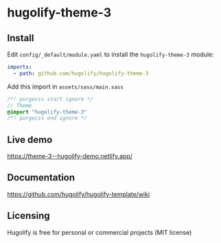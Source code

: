 # hugolify-theme-3

## Install
Edit `config/_default/module.yaml` to install the `hugolify-theme-3` module:
```yml
imports:
  - path: github.com/hugolify/hugolify-theme-3
```

Add this import in `assets/sass/main.sass`
```sass
/*! purgecss start ignore */
// Theme
@import "hugolify-theme-3"
/*! purgecss end ignore */
```

## Live demo
https://theme-3--hugolify-demo.netlify.app/

## Documentation
https://github.com/hugolify/hugolify-template/wiki

## Licensing
Hugolify is free for personal or commercial projects (MIT license)
